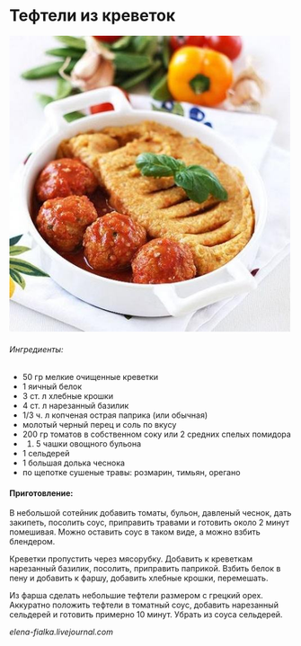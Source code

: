 # Тефтели из креветок

![](../pics/f8b7d66ccf16.jpg)

###### Ингредиенты:

* 50 гр мелкие очищенные креветки
* 1 яичный белок
* 3 ст. л хлебные крошки
* 4 ст. л нарезанный базилик
* 1/3 ч. л копченая острая паприка \(или обычная\)
* молотый черный перец и соль по вкусу
* 200 гр томатов в собственном соку или 2 средних спелых помидора
* 1. 5 чашки овощного бульона
* 1 сельдерей
* 1 большая долька чеснока
* по щепотке сушеные травы: розмарин, тимьян, орегано

#### Приготовление:

В небольшой сотейник добавить томаты, бульон, давленый чеснок, дать закипеть, посолить соус, приправить травами и готовить около 2 минут помешивая. Можно оставить соус в таком виде, а можно взбить блендером. 

Креветки пропустить через мясорубку. Добавить к креветкам нарезанный базилик, посолить, приправить паприкой. Взбить белок в пену и добавить к фаршу, добавить хлебные крошки, перемешать. 

Из фарша сделать небольшие тефтели размером с грецкий орех. Аккуратно положить тефтели в томатный соус, добавить нарезанный сельдерей и готовить примерно 10 минут. Убрать из соуса сельдерей.

_elena-fialka.livejournal.com_

